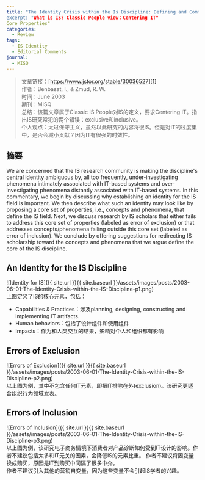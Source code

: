 ```yaml
---
title: "The Identity Crisis within the Is Discipline: Defining and Communicating the Discipline's 
excerpt: "What is IS? Classic People view：Centering IT"
Core Properties"
categories:
  - Review
tags:
  - IS Identity
  - Editorial Comments
journal:
  - MISQ
---
```


>文章链接：[https://www.jstor.org/stable/30036527][1]  
>作者：Benbasat, I., & Zmud, R. W.  
>时间：June 2003  
>期刊：MISQ  
>总结：该篇文章属于Classic IS People对IS的定义，要求Centering IT。指出IS研究常犯的两个错误：exclusive和inclusive。  
>个人观点：太过保守主义，虽然以此研究的内容将很IS。但是对IT的过度集中，是否会减小贡献？因为IT有很强的时效性。

## 摘要

We are concerned that the IS research community is making the discipline's central identity ambiguous by, all too frequently, under-investigating phenomena intimately associated with IT-based systems and over-investigating phenomena distantly associated with IT-based systems. In this commentary, we begin by discussing why establishing an identity for the IS field is important. We then describe what such an identity may look like by proposing a core set of properties, i.e., concepts and phenomena, that define the IS field. Next, we discuss research by IS scholars that either fails to address this core set of properties (labeled as error of exclusion) or that addresses concepts/phenomena falling outside this core set (labeled as error of inclusion). We conclude by offering suggestions for redirecting IS scholarship toward the concepts and phenomena that we argue define the core of the IS discipline.

## An Identity for the IS Discipline

![Identity for IS]({{ site.url }}{{ site.baseurl }}/assets/images/posts/2003-06-01-The-Identity-Crisis-within-the-IS-Discipline-p1.png)  
上图定义了IS的核心元素，包括：  

* Capabilities & Practices：涉及planning, designing, constructing and implementing IT artifacts.
* Human behaviors：包括了设计组件和使用组件
* Impacts：作为和人类交互的结果，影响对个人和组织都有影响

## Errors of Exclusion

![Errors of Exclusion]({{ site.url }}{{ site.baseurl }}/assets/images/posts/2003-06-01-The-Identity-Crisis-within-the-IS-Discipline-p2.png)  
以上图为例，其中不包含任何IT元素，即把IT排除在外(exclusion)。该研究更适合组织行为领域发表。

## Errors of Inclusion

![Errors of Inclusion]({{ site.url }}{{ site.baseurl }}/assets/images/posts/2003-06-01-The-Identity-Crisis-within-the-IS-Discipline-p3.png)  
以上图为例，该研究电子商务情境下消费者对产品诊断如何受到IT设计的影响。作者不建议包括太多和IT无关的因素，会降低IS的元素比重。
作者不建议将因变量换成购买，原因是IT到购买中间隔了很多中介。  
作者不建议引入其他的营销自变量，因为这些变量不会引起IS学者的兴趣。

[1]: https://www.jstor.org/stable/30036527
